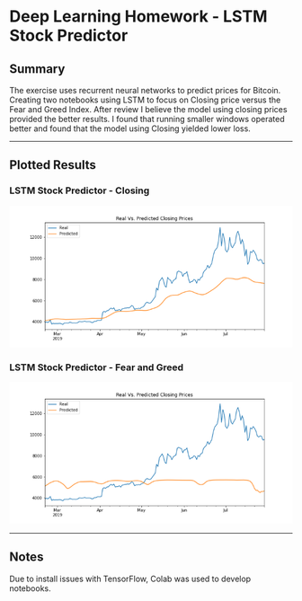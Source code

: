 # Deep Learning Homework - LSTM Stock Predictor


## Summary
The exercise uses recurrent neural networks to predict prices for Bitcoin.  Creating two notebooks using LSTM to focus on Closing price versus the Fear and Greed Index.  After review I believe the model using closing prices provided the better results.  I found that running smaller windows operated better and found that the model using Closing yielded lower loss.

---

## Plotted Results

### LSTM Stock Predictor - Closing

![lstm_closing](/Images/lstm_closing.png "Closing Chart")

### LSTM Stock Predictor - Fear and Greed

![lstm_fng](/Images/lstm_fng.png "FNG Chart")

---
## Notes
Due to install issues with TensorFlow, Colab was used to develop notebooks.
